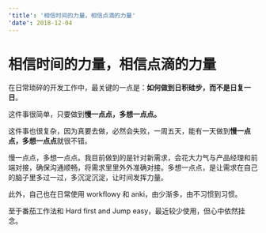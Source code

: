 ```yaml
---
'title': '相信时间的力量，相信点滴的力量'
'date': 2018-12-04
---
```

# 相信时间的力量，相信点滴的力量

在日常琐碎的开发工作中，最关键的一点是：**如何做到日积硅步，而不是日复一日**。

这件事很简单，只要做到**慢一点点，多想一点点。**

这件事也很复杂，因为真要去做，必然会失败，一周五天，能有一天做到**慢一点点，多想一点点**就很不错。

慢一点点，多想一点点。我目前做到的是针对新需求，会花大力气与产品经理和前端对接，确保沟通顺畅，将需求里里外外准确对接。多想一点点，是让需求在自己的脑子里多过一过，多沉淀沉淀，让时间发挥力量。

此外，自己也在日常使用 workflowy 和 anki，由少渐多，由不习惯到习惯。

至于番茄工作法和 Hard first and Jump easy，最近较少使用，但心中依然挂念。